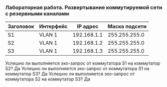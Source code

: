 ### Лабораторная работа. Развертывание коммутируемой сети с резервными каналами ###



| Заголовок  | Интерфейс   | IP адрес  | Маска подсети|
| ---------- | ------------| ----------| ------------ |
|  S1 | VLAN 1  | 192.168.1.1 | 255.255.255.0 |
|  S2 | VLAN 1  | 192.168.1.2 | 255.255.255.0 |
|  S3 | VLAN 1  | 192.168.1.3 | 255.255.255.0 |

Успешно ли выполняется эхо-запрос от коммутатора S1 на коммутатор S2?	Да
Успешно ли выполняется эхо-запрос от коммутатора S1 на коммутатор S3?	Да
Успешно ли выполняется эхо-запрос от коммутатора S2 на коммутатор S3?	Да
